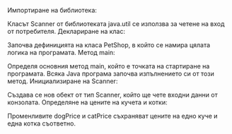Импортиране на библиотека:

Класът Scanner от библиотеката java.util се използва за четене на вход от потребителя.
Деклариране на клас:

Започва дефиницията на класа PetShop, в който се намира цялата логика на програмата.
Метод main:

Определя основния метод main, който е точката на стартиране на програмата. Всяка Java програма започва изпълнението си от този метод.
Инициализиране на Scanner:

Създава се нов обект от тип Scanner, който ще чете входни данни от конзолата.
Определяне на цените на кучета и котки:

Променливите dogPrice и catPrice съхраняват цените на едно куче и една котка съответно.
